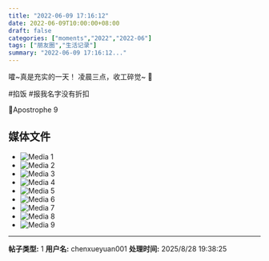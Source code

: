 ```yaml
---
title: "2022-06-09 17:16:12"
date: 2022-06-09T10:00:00+08:00
draft: false
categories: ["moments","2022","2022-06"]
tags: ["朋友圈","生活记录"]
summary: "2022-06-09 17:16:12..."
---
```


嚯~真是充实的一天！
凌晨三点，收工碎觉~ 🤪

#掐饭
#报我名字没有折扣

​📍Apostrophe 9

## 媒体文件

- ![Media 1](/Moments/photos/2022-06-09/202206091716120.jpg)
- ![Media 2](/Moments/photos/2022-06-09/202206091716121.jpg)
- ![Media 3](/Moments/photos/2022-06-09/202206091716122.jpg)
- ![Media 4](/Moments/photos/2022-06-09/202206091716123.jpg)
- ![Media 5](/Moments/photos/2022-06-09/202206091716124.jpg)
- ![Media 6](/Moments/photos/2022-06-09/202206091716125.jpg)
- ![Media 7](/Moments/photos/2022-06-09/202206091716126.jpg)
- ![Media 8](/Moments/photos/2022-06-09/202206091716127.jpg)
- ![Media 9](/Moments/photos/2022-06-09/202206091716128.jpg)

---

**帖子类型:** 1
**用户名:** chenxueyuan001
**处理时间:** 2025/8/28 19:38:25